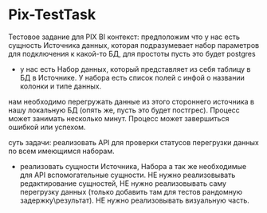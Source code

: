 # Pix-TestTask
Тестовое задание для  PIX BI
контекст:
предположим что у нас есть сущность Источника данных, 
которая подразумевает набор параметров для подключения к какой-то БД, 
для простоты пусть это будет postgres
+ у нас есть Набор данных, который представляет из себя таблицу в БД в Источнике. 
У набора есть список полей с инфой о названии колонки и типе данных.

нам необходимо перегружать данные из этого стороннего источника в нашу локальную БД (опять же, пусть это будет постгрес). 
Процесс может занимать несколько минут. Процесс может завершиться ошибкой или успехом.

суть задачи:  реализовать API для проверки статусов перегрузки данных по всем имеющимся наборам.
+ реализовать сущности Источника, Набора а так же необходимые для API вспомогательные сущности.
НЕ нужно реализовывать редактирование сущностей, 
НЕ нужно реализовывать саму перегрузку данных (только добавить там для тестов рандомную задержку\результат). 
НЕ нужно реализовывать визуальную часть.
